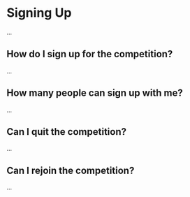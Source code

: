 # Signing Up

...

## How do I sign up for the competition?

...

## How many people can sign up with me?

...

## Can I quit the competition?

...

## Can I rejoin the competition?

...
